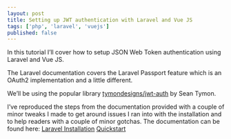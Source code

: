 ```yaml
---
layout: post
title: Setting up JWT authentication with Laravel and Vue JS
tags: ['php', 'laravel', 'vuejs']
published: false
---
```


In this tutorial I’ll cover how to setup JSON Web Token authentication using Laravel and Vue JS. 

The Laravel documentation covers the Laravel Passport feature which is an OAuth2 implementation and a little different.

We’ll be using the popular library [tymondesigns/jwt-auth](https://github.com/tymondesigns/jwt-auth) by Sean Tymon.

I’ve reproduced the steps from the documentation provided with a couple of minor tweaks I made to get around issues I ran into with the installation and to help readers with a couple of minor gotchas. The documentation can be found here:
[Laravel Installation](https://jwt-auth.readthedocs.io/en/develop/laravel-installation/)
[Quickstart](https://jwt-auth.readthedocs.io/en/develop/quick-start/)
